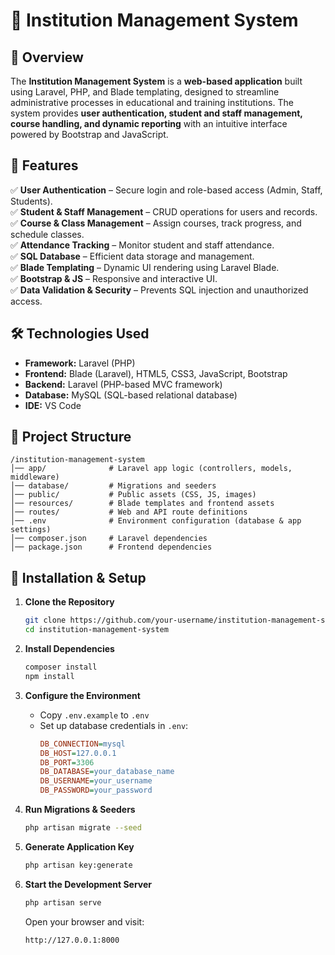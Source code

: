 
# 🏫 Institution Management System  

## 📌 Overview  
The **Institution Management System** is a **web-based application** built using Laravel, PHP, and Blade templating, designed to streamline administrative processes in educational and training institutions. The system provides **user authentication, student and staff management, course handling, and dynamic reporting** with an intuitive interface powered by Bootstrap and JavaScript.  

## 🚀 Features  
✅ **User Authentication** – Secure login and role-based access (Admin, Staff, Students).  
✅ **Student & Staff Management** – CRUD operations for users and records.  
✅ **Course & Class Management** – Assign courses, track progress, and schedule classes.  
✅ **Attendance Tracking** – Monitor student and staff attendance.  
✅ **SQL Database** – Efficient data storage and management.  
✅ **Blade Templating** – Dynamic UI rendering using Laravel Blade.  
✅ **Bootstrap & JS** – Responsive and interactive UI.  
✅ **Data Validation & Security** – Prevents SQL injection and unauthorized access.  

## 🛠️ Technologies Used  
- **Framework:** Laravel (PHP)  
- **Frontend:** Blade (Laravel), HTML5, CSS3, JavaScript, Bootstrap  
- **Backend:** Laravel (PHP-based MVC framework)  
- **Database:** MySQL (SQL-based relational database)  
- **IDE:** VS Code  

## 📂 Project Structure  
```
/institution-management-system
│── app/              # Laravel app logic (controllers, models, middleware)  
│── database/         # Migrations and seeders  
│── public/           # Public assets (CSS, JS, images)  
│── resources/        # Blade templates and frontend assets  
│── routes/           # Web and API route definitions  
│── .env              # Environment configuration (database & app settings)  
│── composer.json     # Laravel dependencies  
│── package.json      # Frontend dependencies  
```

## 🎯 Installation & Setup  
1. **Clone the Repository**  
   ```bash
   git clone https://github.com/your-username/institution-management-system.git
   cd institution-management-system
   ```

2. **Install Dependencies**  
   ```bash
   composer install
   npm install
   ```

3. **Configure the Environment**  
   - Copy `.env.example` to `.env`  
   - Set up database credentials in `.env`:  
     ```ini
     DB_CONNECTION=mysql
     DB_HOST=127.0.0.1
     DB_PORT=3306
     DB_DATABASE=your_database_name
     DB_USERNAME=your_username
     DB_PASSWORD=your_password
     ```

4. **Run Migrations & Seeders**  
   ```bash
   php artisan migrate --seed
   ```

5. **Generate Application Key**  
   ```bash
   php artisan key:generate
   ```

6. **Start the Development Server**  
   ```bash
   php artisan serve
   ```
   Open your browser and visit:  
   ```
   http://127.0.0.1:8000
   
